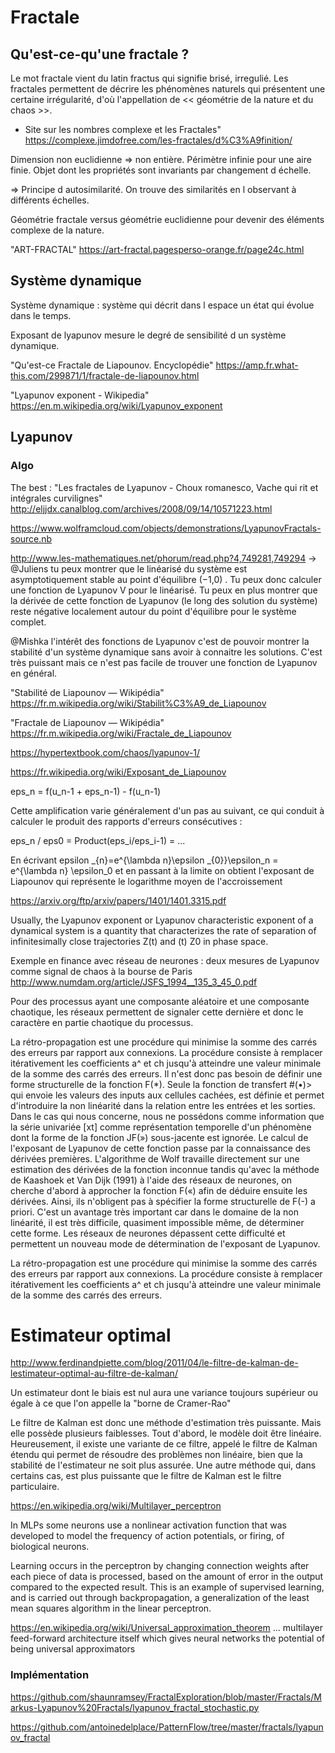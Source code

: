 # Fractale

## Qu'est-ce-qu'une fractale ?

Le mot fractale vient du latin fractus qui signifie brisé, irregulié. Les fractales permettent de décrire les phénomènes naturels qui présentent une certaine irrégularité, d'où l'appellation de << géométrie de la nature et du chaos >>.

- Site sur les nombres complexe et les Fractales" https://complexe.jimdofree.com/les-fractales/d%C3%A9finition/

Dimension non euclidienne => non entière. Périmètre infinie pour une aire finie. Objet dont les propriétés sont invariants par changement d échelle.

=> Principe d autosimilarité. On trouve des similarités en l observant à différents échelles.

Géométrie fractale versus géométrie euclidienne pour devenir des éléments complexe de la nature.

"ART-FRACTAL" https://art-fractal.pagesperso-orange.fr/page24c.html

## Système dynamique
Système dynamique : système qui décrit dans l espace un état qui évolue dans le temps.

Exposant de lyapunov mesure le degré de sensibilité d un système dynamique.

"Qu'est-ce Fractale de Liapounov. Encyclopédie" https://amp.fr.what-this.com/299871/1/fractale-de-liapounov.html

"Lyapunov exponent - Wikipedia" https://en.m.wikipedia.org/wiki/Lyapunov_exponent

## Lyapunov

### Algo

The best : "Les fractales de Lyapunov - Choux romanesco, Vache qui rit et intégrales curvilignes" http://eljjdx.canalblog.com/archives/2008/09/14/10571223.html

https://www.wolframcloud.com/objects/demonstrations/LyapunovFractals-source.nb

http://www.les-mathematiques.net/phorum/read.php?4,749281,749294 -> @Juliens tu peux montrer que le linéarisé du système est asymptotiquement stable au point d'équilibre (−1,0) . Tu peux donc calculer une fonction de Lyapunov V pour le linéarisé. Tu peux en plus montrer que la dérivée de cette fonction de Lyapunov (le long des solution du système) reste négative localement autour du point d'équilibre pour le système complet.

@Mishka l'intérêt des fonctions de Lyapunov c'est de pouvoir montrer la stabilité d'un système dynamique sans avoir à connaitre les solutions. C'est très puissant mais ce n'est pas facile de trouver une fonction de Lyapunov en général.

"Stabilité de Liapounov — Wikipédia" https://fr.m.wikipedia.org/wiki/Stabilit%C3%A9_de_Liapounov

"Fractale de Liapounov — Wikipédia" https://fr.m.wikipedia.org/wiki/Fractale_de_Liapounov

https://hypertextbook.com/chaos/lyapunov-1/

https://fr.wikipedia.org/wiki/Exposant_de_Liapounov

eps_n = f(u_n-1 + eps_n-1) - f(u_n-1)

Cette amplification varie généralement d'un pas au suivant, ce qui conduit à calculer le produit des rapports d'erreurs consécutives :

eps_n / eps0 = Product(eps_i/eps_i-1) = ...

En écrivant epsilon _{n}=e^{\lambda n}\epsilon _{0}}\epsilon_n = e^{\lambda n} \epsilon_0 et en passant à la limite on obtient l'exposant de Liapounov qui représente le logarithme moyen de l'accroissement 

https://arxiv.org/ftp/arxiv/papers/1401/1401.3315.pdf

Usually, the Lyapunov exponent or Lyapunov characteristic exponent of a
dynamical system is a quantity that characterizes the rate of separation of
infinitesimally close trajectories Z(t) and (t) Z0 in phase space. 

Exemple en finance avec réseau de neurones : deux mesures de Lyapunov comme signal de chaos à la bourse de Paris 
http://www.numdam.org/article/JSFS_1994__135_3_45_0.pdf

Pour des processus ayant une composante aléatoire et une composante chaotique, les
réseaux permettent de signaler cette dernière et donc le caractère en partie chaotique
du processus. 

 La rétro-propagation est
une procédure qui minimise la somme des carrés des erreurs par rapport aux
connexions. La procédure consiste à remplacer itérativement les coefficients a^ et ch
jusqu'à atteindre une valeur minimale de la somme des carrés des erreurs.
Il n'est donc pas besoin de définir une forme structurelle de la fonction F(*).
Seule la fonction de transfert #(•)> qui envoie les valeurs des inputs aux cellules
cachées, est définie et permet d'introduire la non linéarité dans la relation entre les
entrées et les sorties.
Dans le cas qui nous concerne, nous ne possédons comme information que la
série univariée [xt] comme représentation temporelle d'un phénomène dont la forme
de la fonction JF(») sous-jacente est ignorée. Le calcul de l'exposant de Lyapunov de
cette fonction passe par la connaissance des dérivées premières. L'algorithme de Wolf
travaille directement sur une estimation des dérivées de la fonction inconnue tandis
qu'avec la méthode de Kaashoek et Van Dijk (1991) à l'aide des réseaux de neurones,
on cherche d'abord à approcher la fonction F(«) afin de déduire ensuite les dérivées.
Ainsi, ils n'obligent pas à spécifier la forme structurelle de F(-) a priori. C'est un
avantage très important car dans le domaine de la non linéarité, il est très difficile,
quasiment impossible même, de déterminer cette forme. Les réseaux de neurones
dépassent cette difficulté et permettent un nouveau mode de détermination de l'exposant de Lyapunov. 

La rétro-propagation est
une procédure qui minimise la somme des carrés des erreurs par rapport aux
connexions. La procédure consiste à remplacer itérativement les coefficients a^ et ch
jusqu'à atteindre une valeur minimale de la somme des carrés des erreurs. 

# Estimateur optimal

http://www.ferdinandpiette.com/blog/2011/04/le-filtre-de-kalman-de-lestimateur-optimal-au-filtre-de-kalman/

Un estimateur dont le biais est nul aura une variance toujours supérieur ou égale à ce que l'on appelle la "borne de Cramer-Rao"

Le filtre de Kalman est donc une méthode d'estimation très puissante. Mais elle possède plusieurs faiblesses. Tout d'abord, le modèle doit être linéaire. Heureusement, il existe une variante de ce filtre, appelé le filtre de Kalman étendu qui permet de résoudre des problèmes non linéaire, bien que la stabilité de l'estimateur ne soit plus assurée. Une autre méthode qui, dans certains cas, est plus puissante que le filtre de Kalman est le filtre particulaire.

https://en.wikipedia.org/wiki/Multilayer_perceptron

In MLPs some neurons use a nonlinear activation function that was developed to model the frequency of action potentials, or firing, of biological neurons.

Learning occurs in the perceptron by changing connection weights after each piece of data is processed, based on the amount of error in the output compared to the expected result. This is an example of supervised learning, and is carried out through backpropagation, a generalization of the least mean squares algorithm in the linear perceptron.

https://en.wikipedia.org/wiki/Universal_approximation_theorem
... multilayer feed-forward architecture itself which gives neural networks the potential of being universal approximators

### Implémentation

https://github.com/shaunramsey/FractalExploration/blob/master/Fractals/Markus-Lyapunov%20Fractals/lyapunov_fractal_stochastic.py

https://github.com/antoinedelplace/PatternFlow/tree/master/fractals/lyapunov_fractal


